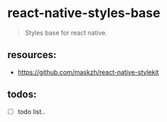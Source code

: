 # react-native-styles-base
> Styles base for react native.


## resources:
+ https://github.com/maskzh/react-native-stylekit

## todos:
- [ ] todo list..
